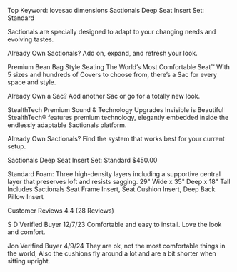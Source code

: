 Top Keyword: lovesac dimensions
Sactionals Deep Seat Insert Set: Standard

Sactionals are specially designed to adapt to your changing needs and evolving tastes.

Already Own Sactionals? Add on, expand, and refresh your look.

Premium Bean Bag Style Seating
The World’s Most Comfortable Seat™
With 5 sizes and hundreds of Covers to choose from, there’s a Sac for every space and style.

Already Own a Sac? Add another Sac or go for a totally new look.

StealthTech
Premium Sound & Technology Upgrades
Invisible is Beautiful
StealthTech® features premium technology, elegantly embedded inside the endlessly adaptable Sactionals platform.

Already Own Sactionals? Find the system that works best for your current setup.

Sactionals Deep Seat Insert Set: Standard
$450.00

Standard Foam: Three high-density layers including a supportive central layer that preserves loft and resists sagging.
29" Wide x 35" Deep x 18" Tall
Includes Sactionals Seat Frame Insert, Seat Cushion Insert, Deep Back Pillow Insert

Customer Reviews
4.4
(28 Reviews)

S D
Verified Buyer
12/7/23
Comfortable and easy to install. Love the look and comfort.

Jon
Verified Buyer
4/9/24
They are ok, not the most comfortable things in the world, Also the cushions fly around a lot and are a bit shorter when sitting upright.